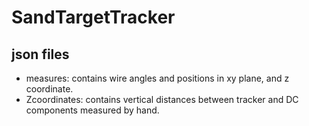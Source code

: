 # SandTargetTracker

## json files
- measures: contains wire angles and positions in xy plane, and z coordinate. 
- Zcoordinates: contains vertical distances between tracker and DC components measured by hand.